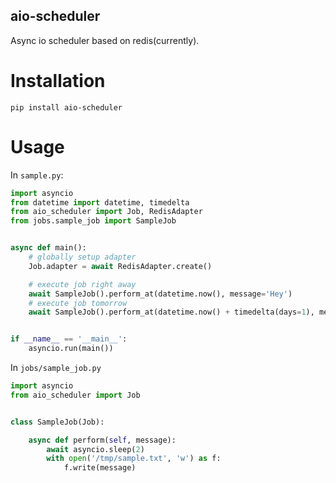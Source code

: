 ## aio-scheduler

Async io scheduler based on redis(currently).

# Installation

```
pip install aio-scheduler
```

# Usage

In `sample.py`:

```py
import asyncio
from datetime import datetime, timedelta
from aio_scheduler import Job, RedisAdapter
from jobs.sample_job import SampleJob


async def main():
    # globally setup adapter
    Job.adapter = await RedisAdapter.create()

    # execute job right away
    await SampleJob().perform_at(datetime.now(), message='Hey')
    # execute job tomorrow
    await SampleJob().perform_at(datetime.now() + timedelta(days=1), message='Hey in tomorrow')


if __name__ == '__main__':
    asyncio.run(main())
```


In `jobs/sample_job.py`
```py
import asyncio
from aio_scheduler import Job


class SampleJob(Job):

    async def perform(self, message):
        await asyncio.sleep(2)
        with open('/tmp/sample.txt', 'w') as f:
            f.write(message)

```
